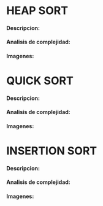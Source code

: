 # HEAP SORT
#### Descripcion:

#### Analisis de complejidad:

#### Imagenes:

# QUICK SORT
#### Descripcion:

#### Analisis de complejidad:

#### Imagenes:
# INSERTION SORT
#### Descripcion:

#### Analisis de complejidad:

#### Imagenes:
